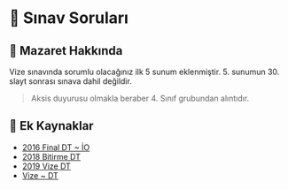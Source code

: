 # 📃 Sınav Soruları

## 📅 Mazaret Hakkında

Vize sınavında sorumlu olacağınız ilk 5 sunum eklenmiştir. 5. sunumun 30. slayt sonrası sınava dahil değildir.

> Aksis duyurusu olmakla beraber 4. Sınıf grubundan alıntıdır.

## 📂 Ek Kaynaklar

<!--YPackage.YGitbookIntegration-tarafından-otomatik-oluşturulmuştur-->

- [2016 Final DT ~ İO](2016%20Final%20DT%20~%20%C4%B0O.pdf)
- [2018 Bitirme DT](2018%20Bitirme%20DT.pdf)
- [2019 Vize DT](2019%20Vize%20DT.pdf)
- [Vize ~ DT](Vize%20~%20DT.pdf)

<!--YPackage.YGitbookIntegration-tarafından-otomatik-oluşturulmuştur-->
